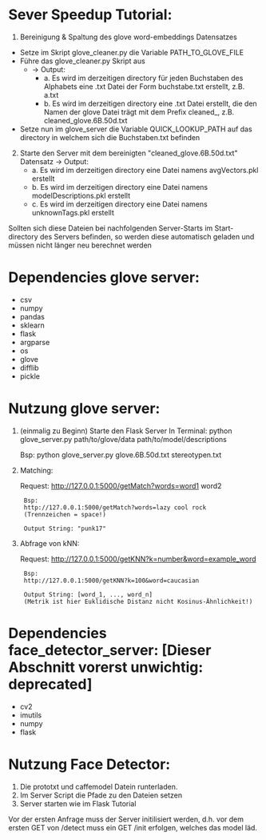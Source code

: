 # Sever Speedup Tutorial:

1. Bereinigung & Spaltung des glove word-embeddings Datensatzes

  - Setze im Skript glove_cleaner.py die Variable PATH_TO_GLOVE_FILE
  - Führe das glove_cleaner.py Skript aus
    - -> Output:
        - a. Es wird im derzeitigen directory für jeden Buchstaben des Alphabets
           eine .txt Datei der Form buchstabe.txt erstellt, z.B. a.txt
        - b. Es wird im derzeitigen directory eine .txt Datei erstellt, die den
           Namen der glove Datei trägt mit dem Prefix cleaned_, z.B.
           cleaned_glove.6B.50d.txt
  - Setze nun im glove_server die Variable QUICK_LOOKUP_PATH auf das directory
    in welchem sich die Buchstaben.txt befinden

2. Starte den Server mit dem bereinigten "cleaned_glove.6B.50d.txt" Datensatz
  -> Output:
      - a. Es wird im derzeitigen directory eine Datei namens avgVectors.pkl
           erstellt
      - b. Es wird im derzeitigen directory eine Datei namens modelDescriptions.pkl
           erstellt
      - c. Es wird im derzeitigen directory eine Datei namens unknownTags.pkl
           erstellt

  Sollten sich diese Dateien bei nachfolgenden Server-Starts im Start-directory
  des Servers befinden, so werden diese automatisch geladen und müssen nicht
  länger neu berechnet werden


# Dependencies glove server:

- csv
- numpy
- pandas
- sklearn
- flask
- argparse
- os
- glove
- difflib
- pickle

# Nutzung glove server:
1. (einmalig zu Beginn) Starte den Flask Server
    In Terminal:
    python glove_server.py path/to/glove/data path/to/model/descriptions

      Bsp:
      python glove_server.py glove.6B.50d.txt stereotypen.txt

2. Matching:

    Request: http://127.0.0.1:5000/getMatch?words=word1 word2

        Bsp:
        http://127.0.0.1:5000/getMatch?words=lazy cool rock
        (Trennzeichen = space!)

        Output String: "punk17"

3. Abfrage von kNN:

    Request: http://127.0.0.1:5000/getKNN?k=number&word=example_word

        Bsp:
        http://127.0.0.1:5000/getKNN?k=100&word=caucasian

        Output String: [word_1, ..., word_n]
        (Metrik ist hier Euklidische Distanz nicht Kosinus-Ähnlichkeit!)



# Dependencies face_detector_server: [Dieser Abschnitt vorerst unwichtig: deprecated]

- cv2
- imutils
- numpy
- flask

# Nutzung Face Detector:

1. Die prototxt und caffemodel Datein runterladen.
2. Im Server Script die Pfade zu den Dateien setzen
3. Server starten wie im Flask Tutorial

Vor der ersten Anfrage muss der Server initilisiert werden, d.h.
vor dem ersten GET von /detect muss ein GET /init erfolgen, welches
das model läd.
